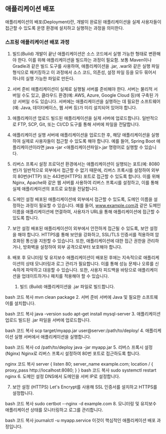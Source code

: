 ## 애플리케이션 배포 
애플리케이션의 배포(Deployment)란, 개발이 완료된 애플리케이션을 실제 사용자들이 접근할 수 있도록 운영 환경에 설치하고 실행하는 과정을 의미한다.

### 스프링 애플리케이션 배포 과정
1. 빌드(Build)
    개발이 끝난 애플리케이션은 소스 코드에서 실행 가능한 형태로 변환해야 한다. 이를 위해 애플리케이션을 빌드하는 과정이 필요함. 보통 Maven이나 Gradle과 같은 빌드 도구를 사용하여, 애플리케이션을 .jar, .war와 같은 실행 파일 형식으로 패키징하고 이 과정에서 소스 코드, 의존성, 설정 파일 등을 모두 묶어서 하나의 실행 가능한 파일로 만든다.

2. 서버 준비
    애플리케이션이 실제로 실행될 서버를 준비해야 한다. 서버는 물리적 서버일 수도 있고, 클라우드 환경(예: AWS, Azure, Google Cloud 등)에 구축된 가상 서버일 수도 있습니다. 서버에는 애플리케이션을 실행하는 데 필요한 소프트웨어(예: Java, 데이터베이스, 웹 서버 등)가 미리 설치되어 있어야 합니다.

3. 애플리케이션 업로드
    빌드된 애플리케이션을 실제 서버에 업로드합니다. 일반적으로 FTP, SCP, Git, 또는 CI/CD 도구를 통해 서버에 파일을 전달합니다.

4. 애플리케이션 실행
    서버에 애플리케이션을 업로드한 후, 해당 애플리케이션을 실행하여 실제로 사용자들이 접근할 수 있도록 해야 합니다. 예를 들어, Spring Boot 애플리케이션이라면 java -jar <애플리케이션파일>.jar 명령어로 실행할 수 있습니다.

5. 리버스 프록시 설정
    프로덕션 환경에서는 애플리케이션이 실행되는 포트(예: 8080번)가 일반적으로 외부에서 접근할 수 없기 때문에, 리버스 프록시를 설정하여 외부의 80번(HTTP) 또는 443번(HTTPS) 포트로 접근할 수 있도록 합니다. 이를 위해 Nginx, Apache와 같은 웹 서버를 사용하여 리버스 프록시를 설정하고, 이를 통해 실제 애플리케이션의 포트로 요청을 전달합니다.

6. 도메인 설정
    배포된 애플리케이션에 외부에서 접근할 수 있도록, 도메인 이름을 설정하는 과정이 필요할 수 있습니다. 예를 들어, www.example.com과 같은 도메인 이름을 애플리케이션에 연결하여, 사용자가 URL을 통해 애플리케이션에 접근할 수 있도록 합니다.

7. 보안 설정
    배포된 애플리케이션이 외부에서 안전하게 접근될 수 있도록, 보안 설정을 해야 합니다. HTTPS를 통해 보안을 강화하고, SSL/TLS 인증서를 적용하여 암호화된 통신을 지원할 수 있습니다. 또한, 애플리케이션에 대한 접근 권한을 관리하거나, 방화벽을 설정하여 외부 공격으로부터 보호해야 합니다.

8. 배포 후 모니터링 및 유지보수
    애플리케이션이 배포된 후에는 지속적으로 애플리케이션의 상태 모니터링과 로그 관리가 필요합니다. 이를 통해 성능 문제나 오류를 신속하게 파악하고 대응할 수 있습니다. 또한, 사용자 피드백을 바탕으로 애플리케이션을 업데이트하거나 패치를 적용해야 할 수 있습니다.


    1. 빌드 (Build)
애플리케이션을 .jar 파일로 빌드합니다.

bash
코드 복사
mvn clean package
2. 서버 준비
서버에 Java 및 필요한 소프트웨어를 설치합니다.

bash
코드 복사
java -version
sudo apt-get install mysql-server
3. 애플리케이션 업로드
빌드된 .jar 파일을 서버에 업로드합니다.

bash
코드 복사
scp target/myapp.jar user@server:/path/to/deploy/
4. 애플리케이션 실행
서버에서 애플리케이션을 실행합니다.

bash
코드 복사
cd /path/to/deploy
java -jar myapp.jar
5. 리버스 프록시 설정 (Nginx)
Nginx로 리버스 프록시 설정하여 80번 포트로 접근하도록 합니다.

nginx
코드 복사
server {
    listen 80;
    server_name example.com;
    location / {
        proxy_pass http://localhost:8080;
    }
}
bash
코드 복사
sudo systemctl restart nginx
6. 도메인 설정
DNS에서 도메인을 서버 IP로 설정합니다.

7. 보안 설정 (HTTPS)
Let's Encrypt를 사용해 SSL 인증서를 설치하고 HTTPS를 설정합니다.

bash
코드 복사
sudo certbot --nginx -d example.com
8. 모니터링 및 유지보수
애플리케이션 상태를 모니터링하고 로그를 관리합니다.

bash
코드 복사
journalctl -u myapp.service
이것이 핵심적인 애플리케이션 배포 과정입니다.



